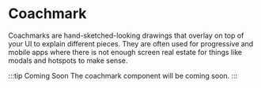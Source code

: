 # Coachmark

Coachmarks are hand-sketched-looking drawings that overlay on top of your UI to explain different pieces. They are often used for progressive and mobile apps where there is not enough screen real estate for things like modals and hotspots to make sense.

:::tip Coming Soon
The coachmark component will be coming soon.
:::